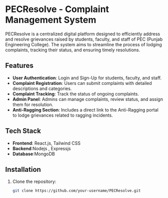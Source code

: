 # PECResolve - Complaint Management System

PECResolve is a centralized digital platform designed to efficiently address and resolve grievances raised by students, faculty, and staff of PEC (Punjab Engineering College). The system aims to streamline the process of lodging complaints, tracking their status, and ensuring timely resolutions.

## Features

- **User Authentication**: Login and Sign-Up for students, faculty, and staff.
- **Complaint Registration**: Users can submit complaints with detailed descriptions and categories.
- **Complaint Tracking**: Track the status of ongoing complaints.
- **Admin Panel**: Admins can manage complaints, review status, and assign them for resolution.
- **Anti-Ragging Section**: Includes a direct link to the Anti-Ragging portal to lodge grievances related to ragging incidents.

## Tech Stack

- **Frontend**: React.js, Tailwind CSS
- **Backend**:Nodejs , Expressjs
- **Database**:MongoDB

## Installation

1. Clone the repository:
   ```bash
   git clone https://github.com/your-username/PECResolve.git
